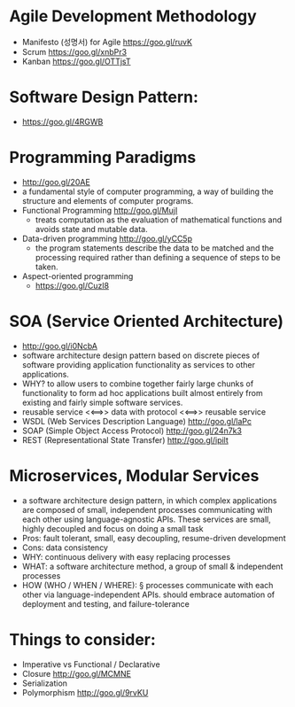 # Agile Development Methodology
- Manifesto (성명서) for Agile https://goo.gl/ruvK
- Scrum  https://goo.gl/xnbPr3
- Kanban https://goo.gl/OTTjsT


# Software Design Pattern:
- https://goo.gl/4RGWB

# Programming Paradigms
- http://goo.gl/20AE
- a fundamental style of computer programming, a way of building the structure and elements of computer programs.
- Functional Programming http://goo.gl/MujI
	- treats computation as the evaluation of mathematical functions and avoids state and mutable data.
- Data-driven programming http://goo.gl/yCC5p
	- the program statements describe the data to be matched and the processing required rather than defining a sequence of steps to be taken.
- Aspect-oriented programming
	- https://goo.gl/Cuzl8



# SOA (Service Oriented Architecture)
-  http://goo.gl/i0NcbA
- software architecture design pattern based on discrete pieces of software providing application functionality as services to other applications.
- WHY? to allow users to combine together fairly large chunks of functionality to form ad hoc applications built almost entirely from existing and fairly simple software services.
- reusable service <<==>> data with protocol <<==>> reusable service
- WSDL (Web Services Description Language) http://goo.gl/laPc
- SOAP (Simple Object Access Protocol) http://goo.gl/24n7k3
- REST (Representational State Transfer) http://goo.gl/ipilt


# Microservices, Modular Services
- a software architecture design pattern, in which complex applications are composed of small, independent processes communicating with each other using language-agnostic APIs. These services are small, highly decoupled and focus on doing a small task
- Pros: fault tolerant, small, easy decoupling, resume-driven development
- Cons: data consistency
- WHY: continuous delivery with easy replacing processes
- WHAT: a software architecture method, a group of small & independent processes
- HOW (WHO / WHEN / WHERE):
			§ processes communicate with each other via language-independent APIs.
should embrace automation of deployment and testing, and failure-tolerance


# Things to consider:
- Imperative vs Functional / Declarative
- Closure http://goo.gl/MCMNE
- Serialization
- Polymorphism http://goo.gl/9rvKU

